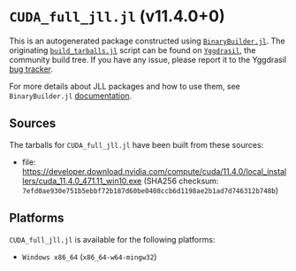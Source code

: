 # `CUDA_full_jll.jl` (v11.4.0+0)

This is an autogenerated package constructed using [`BinaryBuilder.jl`](https://github.com/JuliaPackaging/BinaryBuilder.jl). The originating [`build_tarballs.jl`](https://github.com/JuliaPackaging/Yggdrasil/blob/6680ff9a84cb3ec2e39d79c3efdaf64d484f1255/C/CUDA/CUDA_full@11.4/build_tarballs.jl) script can be found on [`Yggdrasil`](https://github.com/JuliaPackaging/Yggdrasil/), the community build tree.  If you have any issue, please report it to the Yggdrasil [bug tracker](https://github.com/JuliaPackaging/Yggdrasil/issues).

For more details about JLL packages and how to use them, see `BinaryBuilder.jl` [documentation](https://juliapackaging.github.io/BinaryBuilder.jl/dev/jll/).

## Sources

The tarballs for `CUDA_full_jll.jl` have been built from these sources:

* file: https://developer.download.nvidia.com/compute/cuda/11.4.0/local_installers/cuda_11.4.0_471.11_win10.exe (SHA256 checksum: `7efd0ae930e751b5ebbf72b187d60be0408ccb6d1198ae2b1ad7d746312b748b`)

## Platforms

`CUDA_full_jll.jl` is available for the following platforms:

* `Windows x86_64` (`x86_64-w64-mingw32`)
